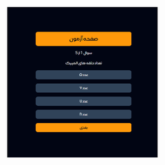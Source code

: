   <img src="https://github.com/hoseinrashidi-urmavi/Quiz-App/blob/master/quizapp.png"  width="350" height="350"/>
